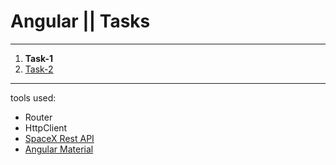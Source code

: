# Angular || Tasks
------------
1. **Task-1**
2. [Task-2](https://github.com/oleg9952/angular-tasks/tree/task_2)
------------
tools used:
- Router
- HttpClient
- [SpaceX Rest API](https://github.com/r-spacex/SpaceX-API)
- [Angular Material](https://material.angular.io/)
